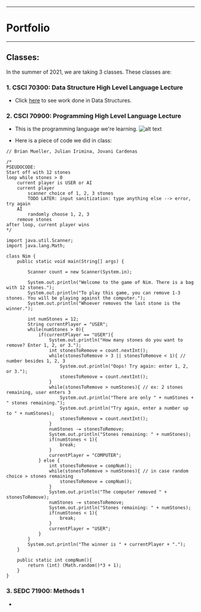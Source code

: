 ***
# **Portfolio**
***

## Classes:
In the summer of 2021, we are taking 3 classes. These classes are: 

### 1. CSCI 70300: Data Structure High Level Language Lecture 

- Click [here](https://github.com/JCardenas62/nycscertweb1/blob/main/Data_Structures) to see work done in Data Structures.


### 2. CSCI 70900: Programming High Level Language Lecture

- This is the programming language we're learning.
![alt text](https://cdn.worldvectorlogo.com/logos/java.svg)

- Here is a piece of code we did in class:
```
// Brian Mueller, Julian Irimina, Jovani Cardenas

/*
PSEUDOCODE:
Start off with 12 stones
loop while stones > 0
    current player is USER or AI
    current player
        scanner choice of 1, 2, 3 stones
        TODO LATER: input sanitization: type anything else --> error, try again
    AI
        randomly choose 1, 2, 3
    remove stones
after loop, current player wins
*/

import java.util.Scanner;
import java.lang.Math;

class Nim {
    public static void main(String[] args) {

        Scanner count = new Scanner(System.in);

        System.out.println("Welcome to the game of Nim. There is a bag with 12 stones.");
        System.out.println("To play this game, you can remove 1-3 stones. You will be playing against the computer.");
        System.out.println("Whoever removes the last stone is the winner.");

        int numStones = 12;
        String currentPlayer = "USER";
        while(numStones > 0){
            if(currentPlayer == "USER"){
                System.out.println("How many stones do you want to remove? Enter 1, 2, or 3.");
                int stonesToRemove = count.nextInt();
                while(stonesToRemove > 3 || stonesToRemove < 1){ // number besides 1, 2, 3
                    System.out.println("Oops! Try again: enter 1, 2, or 3.");
                    stonesToRemove = count.nextInt();
                }
                while(stonesToRemove > numStones){ // ex: 2 stones remaining, user enters 3
                    System.out.println("There are only " + numStones + " stones remaining.");
                    System.out.println("Try again, enter a number up to " + numStones);
                    stonesToRemove = count.nextInt();
                }
                numStones -= stonesToRemove;
                System.out.println("Stones remaining: " + numStones);
                if(numStones < 1){
                    break;
                }
                currentPlayer = "COMPUTER";
            } else {
                int stonesToRemove = compNum();
                while(stonesToRemove > numStones){ // in case random choice > stones remaining
                    stonesToRemove = compNum();
                }
                System.out.println("The computer removed " + stonesToRemove);
                numStones -= stonesToRemove;
                System.out.println("Stones remaining: " + numStones);
                if(numStones < 1){
                    break;
                }
                currentPlayer = "USER";
            }
        }
        System.out.println("The winner is " + currentPlayer + ".");
    }

    public static int compNum(){
        return (int) (Math.random()*3 + 1);
    }
}
```

### 3. SEDC 71900: Methods 1
- 
